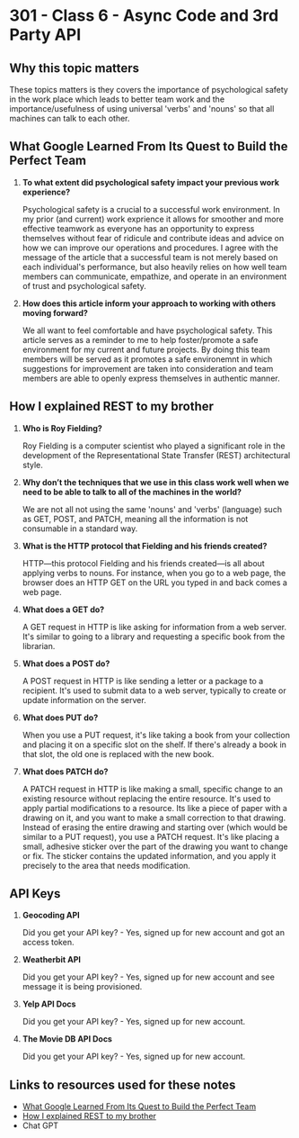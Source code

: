 # 301 - Class 6 - Async Code and 3rd Party API

## Why this topic matters  

  These topics matters is they covers the importance of psychological safety in the work place which leads to better team work and the importance/usefulness of using universal 'verbs' and 'nouns' so that all machines can talk to each other.

## What Google Learned From Its Quest to Build the Perfect Team

1. **To what extent did psychological safety impact your previous work experience?**  

    Psychological safety is a crucial to a successful work environment.  In my prior (and current) work exprience it allows for smoother and more effective teamwork as everyone has an opportunity to express themselves without fear of ridicule and contribute ideas and advice on how we can improve our operations and procedures.  I agree with the message of the article that a successful team is not merely based on each individual's performance, but also heavily relies on how well team members can communicate, empathize, and operate in an environment of trust and psychological safety.  
  
2. **How does this article inform your approach to working with others moving forward?**  

    We all want to feel comfortable and have psychological safety.  This article serves as a reminder to me to help foster/promote a safe environment for my current and future projects.  By doing this team members will be served as it promotes a safe environemnt in which suggestions for improvement are taken into consideration and team members are able to openly express themselves in authentic manner.

## How I explained REST to my brother

1. **Who is Roy Fielding?**  

    Roy Fielding is a computer scientist who played a significant role in the development of the Representational State Transfer (REST) architectural style.  

2. **Why don’t the techniques that we use in this class work well when we need to be able to talk to all of the machines in the world?**

    We are not all not using the same 'nouns' and 'verbs' (language) such as GET, POST, and PATCH, meaning all the information is not consumable in a standard way.  

3. **What is the HTTP protocol that Fielding and his friends created?**  

   HTTP—this protocol Fielding and his friends created—is all about applying verbs to nouns. For instance, when you go to a web page, the browser does an HTTP GET on the URL you typed in and back comes a web page.

4. **What does a GET do?**  

   A GET request in HTTP is like asking for information from a web server. It's similar to going to a library and requesting a specific book from the librarian.
  
5. **What does a POST do?**  

    A POST request in HTTP is like sending a letter or a package to a recipient. It's used to submit data to a web server, typically to create or update information on the server.

6. **What does PUT do?**

    When you use a PUT request, it's like taking a book from your collection and placing it on a specific slot on the shelf. If there's already a book in that slot, the old one is replaced with the new book.

7. **What does PATCH do?**

   A PATCH request in HTTP is like making a small, specific change to an existing resource without replacing the entire resource. It's used to apply partial modifications to a resource. Its like a piece of paper with a drawing on it, and you want to make a small correction to that drawing. Instead of erasing the entire drawing and starting over (which would be similar to a PUT request), you use a PATCH request. It's like placing a small, adhesive sticker over the part of the drawing you want to change or fix. The sticker contains the updated information, and you apply it precisely to the area that needs modification.

## API Keys

1. **Geocoding API**

    Did you get your API key? - Yes, signed up for new account and got an access token.

2. **Weatherbit API**

    Did you get your API key? - Yes, signed up for new account and see message it is being provisioned.

3. **Yelp API Docs**

    Did you get your API key? - Yes, signed up for new account.

4. **The Movie DB API Docs**

    Did you get your API key? - Yes, signed up for new account.

## Links to resources used for these notes

* [What Google Learned From Its Quest to Build the Perfect Team](https://www.nytimes.com/2016/02/28/magazine/what-google-learned-from-its-quest-to-build-the-perfect-team.html)
* [How I explained REST to my brother](https://gist.github.com/brookr/5977550)
* Chat GPT
